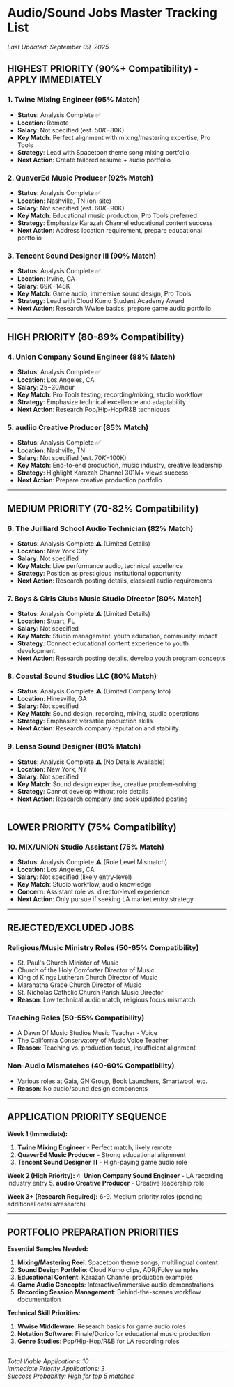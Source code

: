 # Audio/Sound Jobs Master Tracking List
*Last Updated: September 09, 2025*

## HIGHEST PRIORITY (90%+ Compatibility) - APPLY IMMEDIATELY

### 1. Twine Mixing Engineer (95% Match)
- **Status**: Analysis Complete ✅
- **Location**: Remote
- **Salary**: Not specified (est. $50K-$80K)
- **Key Match**: Perfect alignment with mixing/mastering expertise, Pro Tools
- **Strategy**: Lead with Spacetoon theme song mixing portfolio
- **Next Action**: Create tailored resume + audio portfolio

### 2. QuaverEd Music Producer (92% Match)  
- **Status**: Analysis Complete ✅
- **Location**: Nashville, TN (on-site)
- **Salary**: Not specified (est. $60K-$90K)
- **Key Match**: Educational music production, Pro Tools preferred
- **Strategy**: Emphasize Karazah Channel educational content success
- **Next Action**: Address location requirement, prepare educational portfolio

### 3. Tencent Sound Designer III (90% Match)
- **Status**: Analysis Complete ✅  
- **Location**: Irvine, CA
- **Salary**: $69K-$148K
- **Key Match**: Game audio, immersive sound design, Pro Tools
- **Strategy**: Lead with Cloud Kumo Student Academy Award
- **Next Action**: Research Wwise basics, prepare game audio portfolio

---

## HIGH PRIORITY (80-89% Compatibility)

### 4. Union Company Sound Engineer (88% Match)
- **Status**: Analysis Complete ✅
- **Location**: Los Angeles, CA
- **Salary**: $25-$30/hour
- **Key Match**: Pro Tools testing, recording/mixing, studio workflow
- **Strategy**: Emphasize technical excellence and adaptability
- **Next Action**: Research Pop/Hip-Hop/R&B techniques

### 5. audiio Creative Producer (85% Match)
- **Status**: Analysis Complete ✅
- **Location**: Nashville, TN  
- **Salary**: Not specified (est. $70K-$100K)
- **Key Match**: End-to-end production, music industry, creative leadership
- **Strategy**: Highlight Karazah Channel 301M+ views success
- **Next Action**: Prepare creative production portfolio

---

## MEDIUM PRIORITY (70-82% Compatibility)

### 6. The Juilliard School Audio Technician (82% Match)
- **Status**: Analysis Complete ⚠️ (Limited Details)
- **Location**: New York City
- **Salary**: Not specified
- **Key Match**: Live performance audio, technical excellence
- **Strategy**: Position as prestigious institutional opportunity
- **Next Action**: Research posting details, classical audio requirements

### 7. Boys & Girls Clubs Music Studio Director (80% Match)
- **Status**: Analysis Complete ⚠️ (Limited Details)
- **Location**: Stuart, FL
- **Salary**: Not specified
- **Key Match**: Studio management, youth education, community impact
- **Strategy**: Connect educational content experience to youth development
- **Next Action**: Research posting details, develop youth program concepts

### 8. Coastal Sound Studios LLC (80% Match)
- **Status**: Analysis Complete ⚠️ (Limited Company Info)
- **Location**: Hinesville, GA
- **Salary**: Not specified
- **Key Match**: Sound design, recording, mixing, studio operations
- **Strategy**: Emphasize versatile production skills
- **Next Action**: Research company reputation and stability

### 9. Lensa Sound Designer (80% Match)
- **Status**: Analysis Complete ⚠️ (No Details Available)
- **Location**: New York, NY
- **Salary**: Not specified  
- **Key Match**: Sound design expertise, creative problem-solving
- **Strategy**: Cannot develop without role details
- **Next Action**: Research company and seek updated posting

---

## LOWER PRIORITY (75% Compatibility)

### 10. MIX/UNION Studio Assistant (75% Match)
- **Status**: Analysis Complete ⚠️ (Role Level Mismatch)
- **Location**: Los Angeles, CA
- **Salary**: Not specified (likely entry-level)
- **Key Match**: Studio workflow, audio knowledge
- **Concern**: Assistant role vs. director-level experience
- **Next Action**: Only pursue if seeking LA market entry strategy

---

## REJECTED/EXCLUDED JOBS

### Religious/Music Ministry Roles (50-65% Compatibility)
- St. Paul's Church Minister of Music
- Church of the Holy Comforter Director of Music  
- King of Kings Lutheran Church Director of Music
- Maranatha Grace Church Director of Music
- St. Nicholas Catholic Church Parish Music Director
- **Reason**: Low technical audio match, religious focus mismatch

### Teaching Roles (50-55% Compatibility)
- A Dawn Of Music Studios Music Teacher - Voice
- The California Conservatory of Music Voice Teacher
- **Reason**: Teaching vs. production focus, insufficient alignment

### Non-Audio Mismatches (40-60% Compatibility)
- Various roles at Gaia, GN Group, Book Launchers, Smartwool, etc.
- **Reason**: No audio/sound design components

---

## APPLICATION PRIORITY SEQUENCE

**Week 1 (Immediate):**
1. **Twine Mixing Engineer** - Perfect match, likely remote
2. **QuaverEd Music Producer** - Strong educational alignment  
3. **Tencent Sound Designer III** - High-paying game audio role

**Week 2 (High Priority):**
4. **Union Company Sound Engineer** - LA recording industry entry
5. **audiio Creative Producer** - Creative leadership role

**Week 3+ (Research Required):**
6-9. Medium priority roles (pending additional details/research)

---

## PORTFOLIO PREPARATION PRIORITIES

**Essential Samples Needed:**
1. **Mixing/Mastering Reel**: Spacetoon theme songs, multilingual content
2. **Sound Design Portfolio**: Cloud Kumo clips, ADR/Foley samples  
3. **Educational Content**: Karazah Channel production examples
4. **Game Audio Concepts**: Interactive/immersive audio demonstrations
5. **Recording Session Management**: Behind-the-scenes workflow documentation

**Technical Skill Priorities:**
1. **Wwise Middleware**: Research basics for game audio roles
2. **Notation Software**: Finale/Dorico for educational music production
3. **Genre Studies**: Pop/Hip-Hop/R&B for LA recording roles

---

*Total Viable Applications: 10*  
*Immediate Priority Applications: 3*  
*Success Probability: High for top 5 matches*